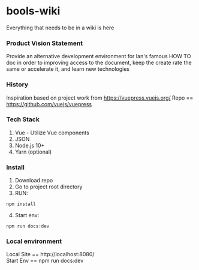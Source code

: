 # bools-wiki

Everything that needs to be in a wiki is here

### Product Vision Statement

Provide an alternative development environment for Ian's famous HOW TO doc in order to improving access to the document, keep the create rate the same or accelerate it, and learn new technologies

### History

Inspiration based on project work from https://vuepress.vuejs.org/
Repo == https://github.com/vuejs/vuepress

### Tech Stack

1. Vue - Utilize Vue components
2. JSON
3. Node.js 10+
4. Yarn (optional)

### Install

1. Download repo
2. Go to project root directory
3. RUN:

```
npm install
```

4. Start env:

```
npm run docs:dev
```

### Local environment

Local Site == http://localhost:8080/  
Start Env == npm run docs:dev
